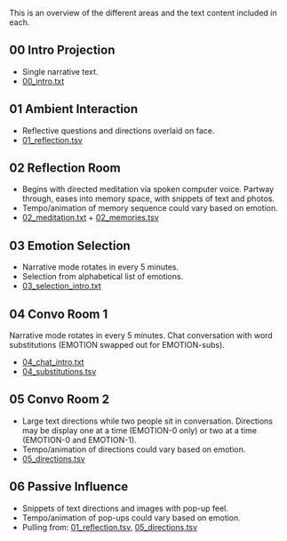 This is an overview of the different areas and the text content included in each.

## 00 Intro Projection
* Single narrative text.
* [00_intro.txt](00_intro.txt)

## 01 Ambient Interaction 
* Reflective questions and directions overlaid on face.
* [01_reflection.tsv](01_reflection.tsv)

## 02 Reflection Room
* Begins with directed meditation via spoken computer voice. Partway through, eases into memory space, with snippets of text and photos.
* Tempo/animation of memory sequence could vary based on emotion.
* [02_meditation.txt](02_meditation.txt) + [02_memories.tsv](02_memories.tsv)

## 03 Emotion Selection
* Narrative mode rotates in every 5 minutes.
* Selection from alphabetical list of emotions.
* [03_selection_intro.txt](03_selection_intro.txt)

## 04 Convo Room 1
Narrative mode rotates in every 5 minutes. Chat conversation with word substitutions (EMOTION swapped out for EMOTION-subs).
* [04_chat_intro.txt](04_chat_intro.txt)
* [04_substitutions.tsv](04_substitutions.tsv)

## 05 Convo Room 2
* Large text directions while two people sit in conversation. Directions may be display one at a time (EMOTION-0 only) or two at a time (EMOTION-0 and EMOTION-1).
* Tempo/animation of directions could vary based on emotion.
* [05_directions.tsv](05_directions.tsv)

## 06 Passive Influence
* Snippets of text directions and images with pop-up feel.
* Tempo/animation of pop-ups could vary based on emotion.
* Pulling from: [01_reflection.tsv](01_reflection.tsv), [05_directions.tsv](05_directions.tsv)
